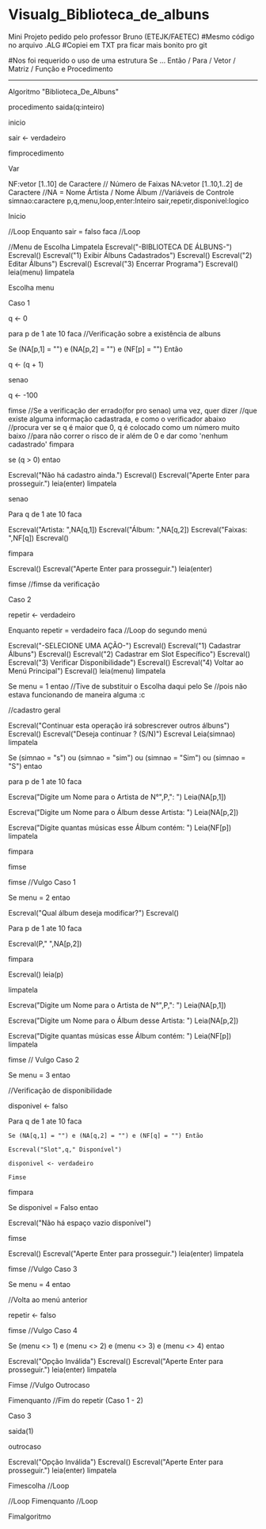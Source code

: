 # Visualg_Biblioteca_de_albuns
Mini Projeto pedido pelo professor Bruno (ETEJK/FAETEC)
#Mesmo código no arquivo .ALG 
#Copiei em TXT pra ficar mais bonito pro git

#Nos foi requerido o uso de uma estrutura Se ... Então / Para / Vetor / Matriz / Função e Procedimento

--------------------------------------------------------------------------------------------------------------------------------------------------------------------------
Algoritmo "Biblioteca_De_Albuns"

procedimento saida(q:inteiro)

inicio

sair <- verdadeiro

fimprocedimento

Var

NF:vetor [1..10] de Caractere // Número de Faixas
NA:vetor [1..10,1..2] de Caractere //NA = Nome Ártista / Nome Álbum
//Variáveis de Controle
simnao:caractere
p,q,menu,loop,enter:Inteiro
sair,repetir,disponivel:logico

Inicio

//Loop
Enquanto sair = falso faca
//Loop

//Menu de Escolha
Limpatela
Escreval("-BIBLIOTECA DE ÁLBUNS-")
Escreval()
Escreval("1) Exibir Álbuns Cadastrados")
Escreval()
Escreval("2) Editar Álbuns")
Escreval()
Escreval("3) Encerrar Programa")
Escreval()
leia(menu)
limpatela

Escolha menu

 Caso 1
 
  q <- 0
 
  para p de 1 ate 10 faca //Verificação sobre a existência de albuns
 
  Se (NA[p,1] = "") e (NA[p,2] = "") e (NF[p] = "") Então

  q <- (q + 1)
  
  senao
  
  q <- -100

  fimse //Se a verificação der errado(for pro senao) uma vez, quer dizer
  //que existe alguma informação cadastrada, e como o verificador abaixo
  //procura ver se q é maior que 0, q é colocado como um número muito baixo
  //para não correr o risco de ir além de 0 e dar como 'nenhum cadastrado'
  fimpara
  
  se (q > 0) entao
  
  Escreval("Não há cadastro ainda.")
  Escreval()
  Escreval("Aperte Enter para prosseguir.")
  leia(enter)
  limpatela
 
  senao
 
  Para q de 1 ate 10 faca
 
  Escreval("Artista: ",NA[q,1])
  Escreval("Álbum: ",NA[q,2])
  Escreval("Faixas: ",NF[q])
  Escreval()
 
  fimpara

  Escreval()
  Escreval("Aperte Enter para prosseguir.")
  leia(enter)
 
  fimse //fimse da verificação
 
 Caso 2
 
  repetir <- verdadeiro
 
  Enquanto repetir = verdadeiro faca //Loop do segundo menú
 
  Escreval("-SELECIONE UMA AÇÃO-")
  Escreval()
  Escreval("1) Cadastrar Álbuns")
  Escreval()
  Escreval("2) Cadastrar em Slot Específico")
  Escreval()
  Escreval("3) Verificar Disponibilidade")
  Escreval()
  Escreval("4) Voltar ao Menú Principal")
  Escreval()
  leia(menu)
  limpatela
 
   Se menu = 1 entao //Tive de substituir o Escolha daqui pelo Se
   //pois não estava funcionando de maneira alguma :c
 
   //cadastro geral

   Escreval("Continuar esta operação irá sobrescrever outros álbuns")
   Escreval()
   Escreval("Deseja continuar ? (S/N)")
   Escreval
   Leia(simnao)
   limpatela
 
   Se (simnao = "s") ou (simnao = "sim") ou (simnao = "Sim") ou (simnao = "S") entao

   para p de 1 ate 10 faca
 
   Escreva("Digite um Nome para o Artista de N°",P,": ")
   Leia(NA[p,1])
   
   Escreva("Digite um Nome para o Álbum desse Artista: ")
   Leia(NA[p,2])
   
   Escreva("Digite quantas músicas esse Álbum contém: ")
   Leia(NF[p])
   limpatela

   fimpara
 
   fimse
   
   fimse //Vulgo Caso 1
   
   Se menu = 2 entao
   
   Escreval("Qual álbum deseja modificar?")
   Escreval()
   
   Para p de 1 ate 10 faca
   
   Escreval(P," ",NA[p,2])
   
   fimpara
   
   Escreval()
   leia(p)
   
   limpatela
   
   Escreva("Digite um Nome para o Artista de N°",P,": ")
   Leia(NA[p,1])

   Escreva("Digite um Nome para o Álbum desse Artista: ")
   Leia(NA[p,2])

   Escreva("Digite quantas músicas esse Álbum contém: ")
   Leia(NF[p])
   limpatela
   
   fimse // Vulgo Caso 2
   
   Se menu = 3 entao
 
   //Verificação de disponibilidade
   
   disponivel <- falso
 
   Para q de 1 ate 10 faca
 
    Se (NA[q,1] = "") e (NA[q,2] = "") e (NF[q] = "") Então
 
    Escreval("Slot",q," Disponível")

    disponivel <- verdadeiro
 
    Fimse
 
   fimpara
   
   Se disponivel = Falso entao
   
   Escreval("Não há espaço vazio disponível")
   
   fimse
  
  Escreval()
  Escreval("Aperte Enter para prosseguir.")
  leia(enter)
  limpatela
  
  fimse //Vulgo Caso 3

  Se menu = 4 entao

  //Volta ao menú anterior
 
  repetir <- falso
  
  fimse //Vulgo Caso 4
 
  Se (menu <> 1) e (menu <> 2) e (menu <> 3) e (menu <> 4) entao
 
  Escreval("Opção Inválida")
  Escreval()
  Escreval("Aperte Enter para prosseguir.")
  leia(enter)
  limpatela
  
  Fimse //Vulgo Outrocaso

 Fimenquanto //Fim do repetir (Caso 1 - 2)
 
 Caso 3
 
 saida(1)
 
 outrocaso

  Escreval("Opção Inválida")
  Escreval()
  Escreval("Aperte Enter para prosseguir.")
  leia(enter)
  limpatela

Fimescolha //Loop

//Loop
Fimenquanto
//Loop

Fimalgoritmo
